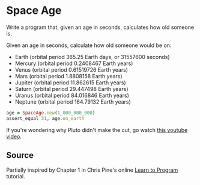 # Space Age

Write a program that, given an age in seconds, calculates how old someone is.

Given an age in seconds, calculate how old someone would be on:
   - Earth (orbital period 365.25 Earth days, or 31557600 seconds)
   - Mercury (orbital period 0.2408467 Earth years)
   - Venus (orbital period 0.61519726 Earth years)
   - Mars (orbital period 1.8808158 Earth years)
   - Jupiter (orbital period 11.862615 Earth years)
   - Saturn (orbital period 29.447498 Earth years)
   - Uranus (orbital period 84.016846 Earth years)
   - Neptune (orbital period 164.79132 Earth years)

```ruby
age = SpaceAge.new(1_000_000_000)
assert_equal 31, age.on_earth
```

If you're wondering why Pluto didn't make the cut, go watch [this youtube video](http://www.youtube.com/watch?v=Z_2gbGXzFbs).

## Source
Partially inspired by Chapter 1 in Chris Pine's online [Learn to Program](http://pine.fm/LearnToProgram/?Chapter=01) tutorial.


